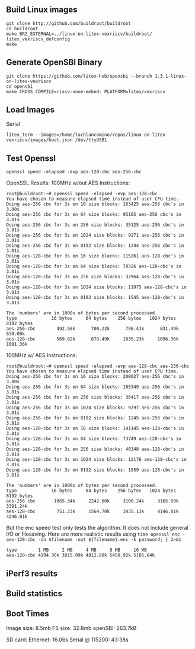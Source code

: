 ## Build Linux images
```shell
git clone http://github.com/buildroot/buildroot
cd buildroot
make BR2_EXTERNAL=../linux-on-litex-vexriscv/buildroot/ litex_vexriscv_defconfig
make
```
## Generate OpenSBI Binary
```shell
git clone https://github.com/litex-hub/opensbi --branch 1.3.1-linux-on-litex-vexriscv
cd opensbi
make CROSS_COMPILE=riscv-none-embed- PLATFORM=litex/vexriscv
```
## Load Images
Serial
```shell
litex_term --images=/home/lachlancomino/repos/linux-on-litex-vexriscv/images/boot.json /dev/ttyUSB1
```

## Test Openssl
```shell
openssl speed -elapsed -evp aes-128-cbc aes-256-cbc
```
OpenSSL Results:
100MHz w/out AES Instructions:
```
root@buildroot:~# openssl speed -elapsed -evp aes-128-cbc
You have chosen to measure elapsed time instead of user CPU time.
Doing aes-256 cbc for 3s on 16 size blocks: 163425 aes-256 cbc's in 3.00s
Doing aes-256 cbc for 3s on 64 size blocks: 95105 aes-256 cbc's in 3.01s
Doing aes-256 cbc for 3s on 256 size blocks: 35125 aes-256 cbc's in 3.01s
Doing aes-256 cbc for 3s on 1024 size blocks: 9271 aes-256 cbc's in 3.01s
Doing aes-256 cbc for 3s on 8192 size blocks: 1244 aes-256 cbc's in 3.01s
Doing aes-128-cbc for 3s on 16 size blocks: 115261 aes-128-cbc's in 3.01s
Doing aes-128-cbc for 3s on 64 size blocks: 70326 aes-128-cbc's in 3.01s
Doing aes-128-cbc for 3s on 256 size blocks: 37964 aes-128-cbc's in 3.01s
Doing aes-128-cbc for 3s on 1024 size blocks: 11975 aes-128-cbc's in 3.01s
Doing aes-128-cbc for 3s on 8192 size blocks: 1545 aes-128-cbc's in 3.01s

The 'numbers' are in 1000s of bytes per second processed.
type             16 bytes     64 bytes    256 bytes   1024 bytes   8192 bytes
aes-256-cbc        492.58k      700.22k      796.41k      831.49k      830.09k
aes-128-cbc        569.82k      879.49k     1035.23k     1096.36k     1091.36k
```

100MHz w/ AES Instructions:
```
root@buildroot:~# openssl speed -elapsed -evp aes-128-cbc aes-256-cbc
You have chosen to measure elapsed time instead of user CPU time.
Doing aes-256 cbc for 3s on 16 size blocks: 200027 aes-256 cbc's in 3.00s
Doing aes-256 cbc for 3s on 64 size blocks: 105349 aes-256 cbc's in 3.01s
Doing aes-256 cbc for 3s on 256 size blocks: 36417 aes-256 cbc's in 3.01s
Doing aes-256 cbc for 3s on 1024 size blocks: 9297 aes-256 cbc's in 3.01s
Doing aes-256 cbc for 3s on 8192 size blocks: 1245 aes-256 cbc's in 3.01s
Doing aes-128-cbc for 3s on 16 size blocks: 141145 aes-128-cbc's in 3.01s
Doing aes-128-cbc for 3s on 64 size blocks: 73749 aes-128-cbc's in 3.01s
Doing aes-128-cbc for 3s on 256 size blocks: 40348 aes-128-cbc's in 3.01s
Doing aes-128-cbc for 3s on 1024 size blocks: 12176 aes-128-cbc's in 3.01s
Doing aes-128-cbc for 3s on 8192 size blocks: 1559 aes-128-cbc's in 3.01s

The 'numbers' are in 1000s of bytes per second processed.
type             16 bytes     64 bytes    256 bytes   1024 bytes   8192 bytes
aes-256 cbc       1065.34k     2242.60k     3100.24k     3165.50k     3391.24k
aes-128-cbc        751.23k     1569.70k     3435.13k     4146.81k     4246.01k
```

But the enc speed test only tests the algorithm. It does not include general I/O or filesaving. Here are more realistic results using `time openssl enc -aes-128-cbc -in $filename -out ${filename}.enc -k password; } 2>&1`
```shell
type        1 MB     2 MB     4 MB     8 MB     16 MB 
aes-128-cbc 4194.30k 3815.09k 4812.80k 5458.92k 5185.64k
```

## iPerf3 results


## Build statistics

## Boot Times
Image size: 8.5mb
FS size: 32.8mb
openSBI: 263.7kB

SD card: 
Ethernet: 16.06s
Serial @ 115200: 43:38s